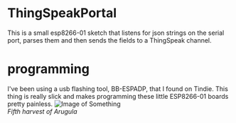 # ThingSpeakPortal
This is a small esp8266-01 sketch that listens for json strings on the serial port, parses them and then sends the fields to a ThingSpeak channel.

# programming
I've been using a usb flashing tool, BB-ESPADP, that I found on Tindie.  This thing is really slick and makes programming these little ESP8266-01 boards pretty painless.
![Image of Something](Documentation/Images/IMG_4072.JPG)  
*Fifth harvest of Arugula*
